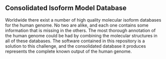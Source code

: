 ## Consolidated Isoform Model Database
Worldwide there exist a number of high quality molecular isoform databases for the human genome. No two are alike, and each one contains some information that is missing in the others. The most thorough annotation of the human genome could be had by combining the molecular structures in all of these databases. The software contained in this repository is a solution to this challenge, and the consolidated database it produces represents the complete known output of the human genome. 
